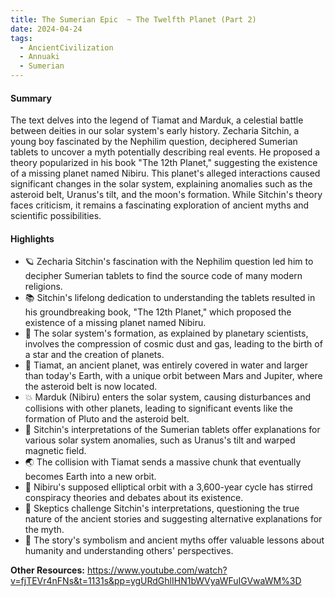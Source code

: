 ```yaml
---
title: The Sumerian Epic  ~ The Twelfth Planet (Part 2)
date: 2024-04-24
tags:
  - AncientCivilization
  - Annuaki
  - Sumerian
---
```

#### Summary
The text delves into the legend of Tiamat and Marduk, a celestial battle between deities in our solar system's early history. Zecharia Sitchin, a young boy fascinated by the Nephilim question, deciphered Sumerian tablets to uncover a myth potentially describing real events. He proposed a theory popularized in his book "The 12th Planet," suggesting the existence of a missing planet named Nibiru. This planet's alleged interactions caused significant changes in the solar system, explaining anomalies such as the asteroid belt, Uranus's tilt, and the moon's formation. While Sitchin's theory faces criticism, it remains a fascinating exploration of ancient myths and scientific possibilities.

#### Highlights
- 🪐 Zecharia Sitchin's fascination with the Nephilim question led him to decipher Sumerian tablets to find the source code of many modern religions.
- 📚 Sitchin's lifelong dedication to understanding the tablets resulted in his groundbreaking book, "The 12th Planet," which proposed the existence of a missing planet named Nibiru.
- 🌌 The solar system's formation, as explained by planetary scientists, involves the compression of cosmic dust and gas, leading to the birth of a star and the creation of planets.
- 🌊 Tiamat, an ancient planet, was entirely covered in water and larger than today's Earth, with a unique orbit between Mars and Jupiter, where the asteroid belt is now located.
- 💥 Marduk (Nibiru) enters the solar system, causing disturbances and collisions with other planets, leading to significant events like the formation of Pluto and the asteroid belt.
- 🔭 Sitchin's interpretations of the Sumerian tablets offer explanations for various solar system anomalies, such as Uranus's tilt and warped magnetic field.
- 🌏 The collision with Tiamat sends a massive chunk that eventually becomes Earth into a new orbit.
- 🚀 Nibiru's supposed elliptical orbit with a 3,600-year cycle has stirred conspiracy theories and debates about its existence.
- 🧐 Skeptics challenge Sitchin's interpretations, questioning the true nature of the ancient stories and suggesting alternative explanations for the myth.
- 🌌 The story's symbolism and ancient myths offer valuable lessons about humanity and understanding others' perspectives.

**Other Resources:**
https://www.youtube.com/watch?v=fjTEVr4nFNs&t=1131s&pp=ygURdGhlIHN1bWVyaWFuIGVwaWM%3D